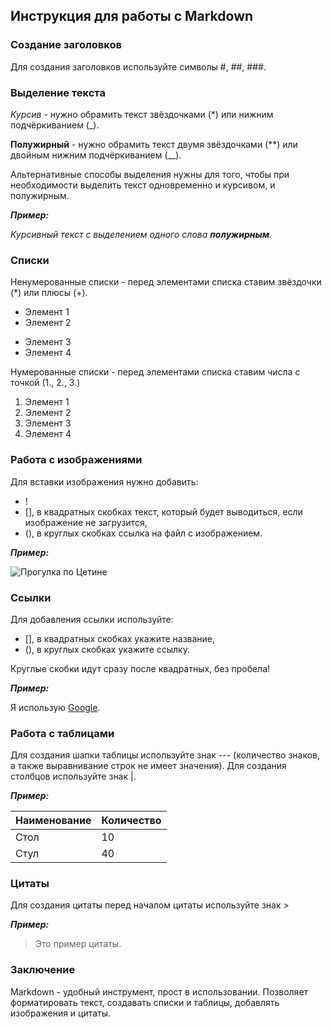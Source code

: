 ## Инструкция для работы с Markdown

### Создание заголовков

Для создания заголовков используйте символы #, ##, ###.

### Выделение текста

*Курсив* - нужно обрамить текст звёздочками (*) или нижним подчёркиванием (_).

**Полужирный** - нужно обрамить текст двумя звёздочками (**) или двойным нижним подчёркиванием (__).

Альтернативные способы выделения нужны для того, чтобы при необходимости выделить текст одновременно и курсивом, и полужирным.

_**Пример:**_

_Курсивный текст с выделением одного слова **полужирным**._

### Списки

Ненумерованные списки - перед элементами списка ставим звёздочки (*) или плюсы (+).

* Элемент 1
* Элемент 2
+ Элемент 3
+ Элемент 4

Нумерованные списки - перед элементами списка ставим числа с точкой (1., 2., 3.)

1. Элемент 1
2. Элемент 2
3. Элемент 3
4. Элемент 4

### Работа с изображениями

Для вставки изображения нужно добавить:
* !
* [], в квадратных скобках текст, который будет выводиться, если изображение не загрузится,
* (), в круглых скобках ссылка на файл с изображением.

_**Пример:**_

![Прогулка по Цетине](img/photo1.jpg)

### Ссылки

Для добавления ссылки используйте:
* [], в квадратных скобках укажите название,
* (), в круглых скобках укажите ссылку.

Круглые скобки идут сразу после квадратных, без пробела!

_**Пример:**_

Я использую [Google](https:www.google.com/).

### Работа с таблицами

Для создания шапки таблицы используйте знак --- (количество знаков, а также выравнивание строк не имеет значения). Для создания столбцов используйте знак |.

_**Пример:**_

|Наименование|Количество|
|---|---|
|Стол|10|
|Стул|40|

### Цитаты

Для создания цитаты перед началом цитаты используйте знак >

_**Пример:**_

>Это пример цитаты.

### Заключение

Markdown - удобный инструмент, прост в использовании. Позволяет форматировать текст, создавать списки и таблицы, добавлять изображения и цитаты.
